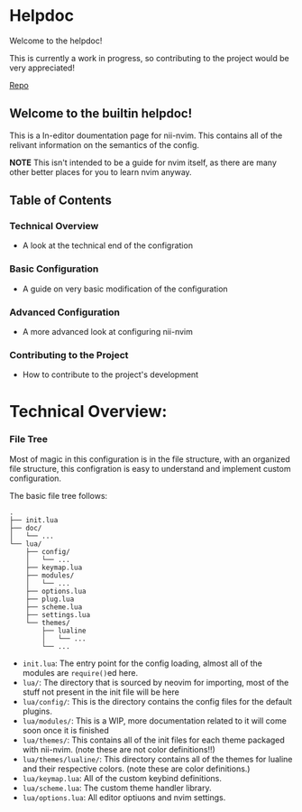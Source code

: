 # Helpdoc

Welcome to the helpdoc!

This is currently a work in progress, so contributing to the project would be very appreciated!

[Repo](https://github.com/Theory-of-Everything/nii-nvim)

## Welcome to the builtin helpdoc!
This is a In-editor doumentation page for nii-nvim. This contains all of the relivant information on the semantics of the config.

**NOTE** This isn't intended to be a guide for nvim itself, as there are many other better places for you to learn nvim anyway.


## Table of Contents

### Technical Overview
 - A look at the technical end of the configration

### Basic Configuration
 - A guide on very basic modification of the configuration

### Advanced Configuration
 - A more advanced look at configuring nii-nvim

### Contributing to the Project
 - How to contribute to the project's development



# Technical Overview:

### File Tree

Most of magic in this configuration is in the file structure, with an organized file structure,
this configration is easy to understand and implement custom configuration.

The basic file tree follows:
```
.
├── init.lua
├── doc/
│   └── ...
└── lua/
    ├── config/
    │   └── ...
    ├── keymap.lua
    ├── modules/
    │   └── ...
    ├── options.lua
    ├── plug.lua
    ├── scheme.lua
    ├── settings.lua
    └── themes/
        ├── lualine
        │   └── ...
        └── ...
```
 - `init.lua`: 			The entry point for the config loading, almost all of the modules are `require()`ed here.
 - `lua/`: 			The directory that is sourced by neovim for importing, most of the stuff not present in the init file will be here
 - `lua/config/`: 		This is the directory contains the config files for the default plugins.
 - `lua/modules/`: 		This is a WIP, more documentation related to it will come soon once it is finished
 - `lua/themes/`: 		This contains all of the init files for each theme packaged with nii-nvim. (note these are not color definitions!!)
 - `lua/themes/lualine/`: 	This directory contains all of the themes for lualine and their respective colors. (note these are color definitions.)
 - `lua/keymap.lua`: 		All of the custom keybind definitions.
 - `lua/scheme.lua`: 		The custom theme handler library.
 - `lua/options.lua`: 		All editor optiuons and nvim settings.
